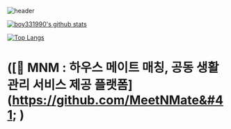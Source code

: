 ![header](https://capsule-render.vercel.app/api?type=waving&color=auto&height=300&section=header&text=capsule%20render&fontSize=90)

[![boy331990's github stats](https://github-readme-stats.vercel.app/api?username=boy331990)](https://github.com/boy331990)

[![Top Langs](https://github-readme-stats.vercel.app/api/top-langs/?username=boy331990)](https://github.com/boy331990/github-readme-stats)

# ([🏡 MNM : 하우스 메이트 매칭, 공동 생활 관리 서비스 제공 플랫폼]&#40;https://github.com/MeetNMate&#41;  )
